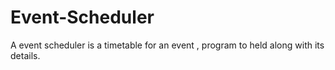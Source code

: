 # Event-Scheduler

A event scheduler is a timetable for an event , program to held along with its details. 
